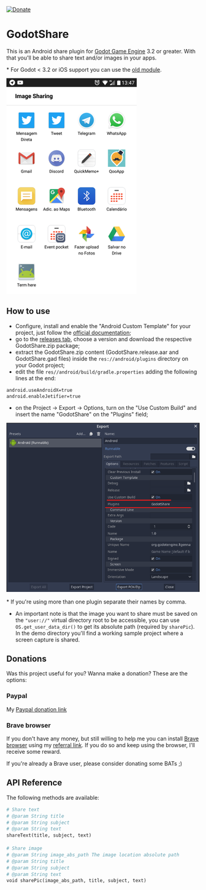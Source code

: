 [![Donate](https://img.shields.io/badge/Donate-PayPal-green.svg)](https://www.paypal.com/cgi-bin/webscr?cmd=_donations&business=3MJE3M4FMJYGN&lc=BR&item_name=Shin%2dNiL%27s%20Github&item_number=Github&currency_code=USD&bn=PP%2dDonationsBF%3abtn_donate_SM%2egif%3aNonHosted)

GodotShare 
==========
This is an Android share plugin for [Godot Game Engine](https://godotengine.org/) 3.2 or greater. With that you'll be able to share text and/or images in your apps.

\* For Godot < 3.2 or iOS support you can use the [old module](https://github.com/Shin-NiL/Godot-Share). 

![Image Sharing Screenshot](/media/screenshot.png "Image Sharing Screenshot")

How to use
----------

- Configure, install  and enable the "Android Custom Template" for your project, just follow the [official documentation](https://docs.godotengine.org/en/latest/getting_started/workflow/export/android_custom_build.html);
- go to the [releases tab](https://github.com/Shin-NiL/Godot-Android-Share-Plugin/releases), choose a version and download the respective GodotShare.zip package;
- extract the GodotShare.zip content (GodotShare.release.aar and GodotShare.gad files) inside the ```res://android/plugins``` directory on your Godot project;
- edit the file ```res//android/build/gradle.properties``` adding the following lines at the end:
```
android.useAndroidX=true
android.enableJetifier=true
```
- on the Project -> Export -> Options, turn on the "Use Custom Build" and insert the name "GodotShare" on the "Plugins" field;

![Export options](/media/export.png "Export options")

\* If you're using more than one plugin separate their names by comma.

- An important note is that the image you want to share must be saved on the ```"user://"``` virtual directory root to be accessible, you can use ```OS.get_user_data_dir()``` to get its absolute path (required by ```sharePic```). In the demo directory you'll find a working sample project where a screen capture is shared.


Donations
---------
Was this project useful for you? Wanna make a donation? These are the options:

### Paypal

My [Paypal donation link](https://www.paypal.com/cgi-bin/webscr?cmd=_donations&business=3MJE3M4FMJYGN&lc=BR&item_name=Shin%2dNiL%27s%20Github&item_number=Github&currency_code=USD&bn=PP%2dDonationsBF%3abtn_donate_SM%2egif%3aNonHosted)

### Brave browser

If you don't have any money, but still willing to help me you can install [Brave browser](https://brave.com/) using my [referral link](https://brave.com/shi012	). 
If you do so and keep using the browser, I'll receive some reward.

If you're already a Brave user, please consider donating some BATs ;) 


API Reference
-------------

The following methods are available:
```python
# Share text
# @param String title
# @param String subject
# @param String text
shareText(title, subject, text)

# Share image
# @param String image_abs_path The image location absolute path
# @param String title
# @param String subject
# @param String text
void sharePic(image_abs_path, title, subject, text)
```

